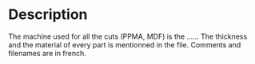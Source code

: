 # Description
The machine used for all the cuts (PPMA, MDF) is the ...... The thickness and the material of every part is mentionned in the file. Comments and filenames are in french. 
